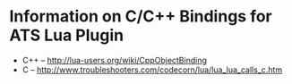 Information on C/C++ Bindings for ATS Lua Plugin
================================================

* C++ – http://lua-users.org/wiki/CppObjectBinding
* C – http://www.troubleshooters.com/codecorn/lua/lua_lua_calls_c.htm

